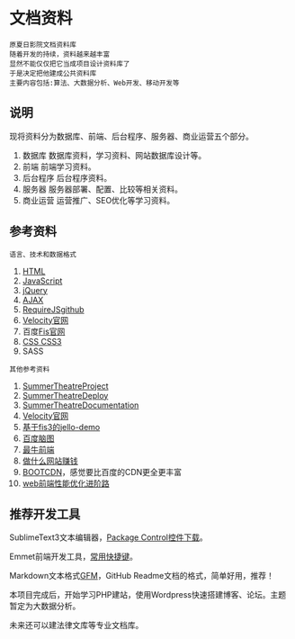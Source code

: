 # 文档资料

```
原夏日影院文档资料库
随着开发的持续，资料越来越丰富
显然不能仅仅把它当成项目设计资料库了
于是决定把他建成公共资料库
主要内容包括:算法、大数据分析、Web开发、移动开发等
```

## 说明


现将资料分为数据库、前端、后台程序、服务器、商业运营五个部分。

1. 数据库
数据库资料，学习资料、网站数据库设计等。
2. 前端
前端学习资料。
3. 后台程序
后台程序资料。
4. 服务器
服务器部署、配置、比较等相关资料。
5. 商业运营
运营推广、SEO优化等学习资料。

## 参考资料

  ```
  语言、技术和数据格式
  ```

1. [HTML](http://www.w3school.com.cn/html/index.asp/)
2. [JavaScript](http://www.w3school.com.cn/js/index.asp/)
3. [jQuery](http://www.w3school.com.cn/jquery/)
4. [AJAX](http://www.w3school.com.cn/ajax/)
5. [RequireJS](http://requirejs.org/)[github](http://github.com/jrburke/requirejs)
6. [Velocity官网](http://velocity.apache.org/)
7. 百度[Fis官网](http://fis.baidu.com/)
8. [CSS CSS3](http://www.w3school.com.cn/css/index.asp)
9.  SASS

  ```
  其他参考资料
  ```

1. [SummerTheatreProject](https://github.com/ThassarianJohn/SummerTheatreProject)
2. [SummerTheatreDeploy](https://github.com/ThassarianJohn/SummerTheatreDeploy)
3. [SummerTheatreDocumentation](https://github.com/ThassarianJohn/SummerTheatreDocumentation)
4. [Velocity官网](http://velocity.apache.org/engine/devel/user-guide.html)
5. [基于fis3的jello-demo](https://github.com/fis-scaffold/jello-demo)
6. [百度脑图](http://naotu.baidu.com/home)
7. [最牛前端](http://f2er.club/)
8. [做什么网站赚钱](http://zhidao.baidu.com/link?url=vIfjuudn53enZx77ax121sKtigreQtWOyRbeNS7A58QjkPKQwyriS2d93E4aFt0fF_fZ7fSciej2wzCsSO0na_)
9. [BOOTCDN](www.bootcdn.cn)，感觉要比百度的CDN更全更丰富
10. [web前端性能优化进阶路](http://blogread.cn/it/article/6217?f=wb)


## 推荐开发工具

SublimeText3文本编辑器，[Package Control控件下载](https://packagecontrol.io/installation)。

Emmet前端开发工具，[常用快捷键](http://docs.emmet.io/cheat-sheet/)。

Markdown文本格式[GFM](https://www.zybuluo.com/techird/note/46064)，GitHub Readme文档的格式，简单好用，推荐！

本项目完成后，开始学习PHP建站，使用Wordpress快速搭建博客、论坛。主题暂定为大数据分析。

未来还可以建法律文库等专业文档库。
